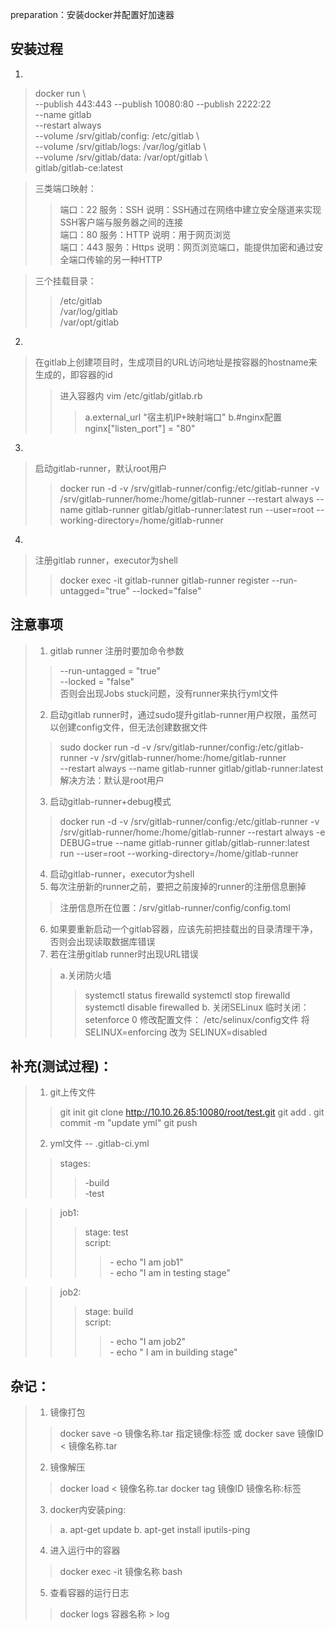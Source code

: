
preparation：安装docker并配置好加速器

安装过程
----
1.
>docker run \  
>--publish 443:443 --publish 10080:80 --publish 2222:22 \
>--name gitlab \
>--restart always \
>--volume /srv/gitlab/config: /etc/gitlab \    
>--volume /srv/gitlab/logs: /var/log/gitlab \    
>--volume /srv/gitlab/data: /var/opt/gitlab \    
>gitlab/gitlab-ce:latest

>三类端口映射：<br>
>>端口：22   服务：SSH     说明：SSH通过在网络中建立安全隧道来实现SSH客户端与服务器之间的连接<br>
>>端口：80   服务：HTTP    说明：用于网页浏览<br>
>>端口：443  服务：Https   说明：网页浏览端口，能提供加密和通过安全端口传输的另一种HTTP<br>

>三个挂载目录：<br>
>>/etc/gitlab<br>
>>/var/log/gitlab<br>
>>/var/opt/gitlab<br>

2.
>在gitlab上创建项目时，生成项目的URL访问地址是按容器的hostname来生成的，即容器的id
>>进入容器内   vim /etc/gitlab/gitlab.rb
>>>a.external_url "宿主机IP+映射端口"
>>>b.#nginx配置   nginx["listen_port"] = "80"
3.
>启动gitlab-runner，默认root用户
>>docker run  -d -v /srv/gitlab-runner/config:/etc/gitlab-runner -v /srv/gitlab-runner/home:/home/gitlab-runner 
>>--restart always --name gitlab-runner gitlab/gitlab-runner:latest 
>>run --user=root --working-directory=/home/gitlab-runner

4.
>注册gitlab runner，executor为shell
>>docker exec -it gitlab-runner gitlab-runner register --run-untagged="true"  --locked="false"



注意事项
----
>1. gitlab runner 注册时要加命令参数 <br>
>>--run-untagged = "true"<br>
>>--locked = "false"<br>
>>否则会出现Jobs stuck问题，没有runner来执行yml文件<br>
>2. 启动gitlab runner时，通过sudo提升gitlab-runner用户权限，虽然可以创建config文件，但无法创建数据文件<br>
>>sudo docker run  -d -v /srv/gitlab-runner/config:/etc/gitlab-runner -v /srv/gitlab-runner/home:/home/gitlab-runner <br>
>>--restart always --name gitlab-runner gitlab/gitlab-runner:latest<br>
>>解决方法：默认是root用户
>3. 启动gitlab-runner+debug模式
>>docker run  -d -v /srv/gitlab-runner/config:/etc/gitlab-runner -v /srv/gitlab-runner/home:/home/gitlab-runner 
>>--restart always    -e DEBUG=true    --name gitlab-runner gitlab/gitlab-runner:latest  
>>run --user=root   --working-directory=/home/gitlab-runner
>4.  启动gitlab-runner，executor为shell<br>
>5.  每次注册新的runner之前，要把之前废掉的runner的注册信息删掉
>>注册信息所在位置：/srv/gitlab-runner/config/config.toml
>6. 如果要重新启动一个gitlab容器，应该先前把挂载出的目录清理干净，否则会出现读取数据库错误<br>
>7. 若在注册gitlab runner时出现URL错误
>>a.关闭防火墙
>>>systemctl status firewalld
>>>systemctl stop firewalld
>>>systemctl disable firewalled
>>b. 关闭SELinux
>>>临时关闭：setenforce 0
>>>修改配置文件： /etc/selinux/config文件  将SELINUX=enforcing 改为 SELINUX=disabled
       
             
补充(测试过程)：
----
>1. git上传文件
>>git init
>>git clone http://10.10.26.85:10080/root/test.git
>>git add .
>>git commit -m "update yml"
>>git push
>2. yml文件 -- .gitlab-ci.yml<br>
>>stages:<br>
>>>\-build<br>
>>>\-test<br>

>>job1:<br>
>>>stage: test<br>
>>>script: <br>
>>>>\- echo "I am job1"<br>
>>>>\- echo "I am in testing stage"<br>

>>job2:<br>
>>>stage: build<br>
>>>script:<br>
>>>>\- echo "I am job2"<br>
>>>>\- echo " I am in building stage"<br>


杂记：
----
>1. 镜像打包
>>docker save -o 镜像名称.tar 指定镜像:标签
>>或 docker save 镜像ID < 镜像名称.tar
>2. 镜像解压
>>docker load < 镜像名称.tar
>>docker tag 镜像ID 镜像名称:标签
>3. docker内安装ping:
>>a. apt-get update
>>b. apt-get install iputils-ping
>4. 进入运行中的容器
>>docker exec -it 镜像名称 bash
>5. 查看容器的运行日志
>>docker logs 容器名称 > log
